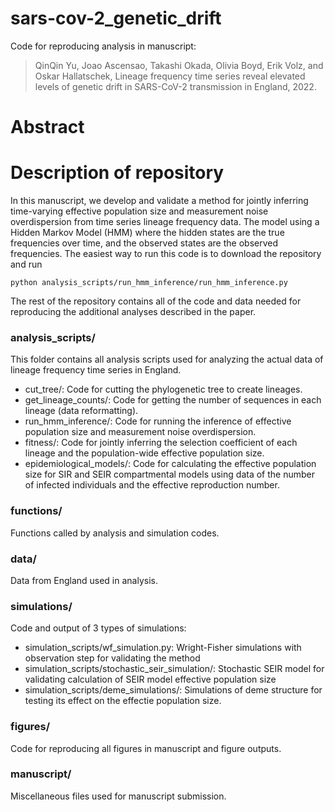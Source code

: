 # sars-cov-2_genetic_drift
 Code for reproducing analysis in manuscript: 
 
 >QinQin Yu, Joao Ascensao, Takashi Okada, Olivia Boyd, Erik Volz, and Oskar Hallatschek, Lineage frequency time series reveal elevated levels of genetic drift in SARS-CoV-2 transmission in England, 2022.
 
# Abstract 

# Description of repository

 In this manuscript, we develop and validate a method for jointly inferring time-varying effective population size and measurement noise overdispersion from time series lineage frequency data. The model using a Hidden Markov Model (HMM) where the hidden states are the true frequencies over time, and the observed states are the observed frequencies. The easiest way to run this code is to download the repository and run
 
 `python analysis_scripts/run_hmm_inference/run_hmm_inference.py`
 
 The rest of the repository contains all of the code and data needed for reproducing the additional analyses described in the paper. 
 
### analysis_scripts/
This folder contains all analysis scripts used for analyzing the actual data of lineage frequency time series in England. 
- cut_tree/: Code for cutting the phylogenetic tree to create lineages.
- get_lineage_counts/: Code for getting the number of sequences in each lineage (data reformatting). 
- run_hmm_inference/: Code for running the inference of effective population size and measurement noise overdispersion. 
- fitness/: Code for jointly inferring the selection coefficient of each lineage and the population-wide effective population size. 
- epidemiological_models/: Code for calculating the effective population size for SIR and SEIR compartmental models using data of the number of infected individuals and the effective reproduction number.

### functions/
Functions called by analysis and simulation codes. 

### data/
Data from England used in analysis. 

### simulations/
Code and output of 3 types of simulations: 
- simulation_scripts/wf_simulation.py: Wright-Fisher simulations with observation step for validating the method
- simulation_scripts/stochastic_seir_simulation/: Stochastic SEIR model for validating calculation of SEIR model effective population size
- simulation_scripts/deme_simulations/: Simulations of deme structure for testing its effect on the effectie population size. 

### figures/
Code for reproducing all figures in manuscript and figure outputs.

### manuscript/
Miscellaneous files used for manuscript submission. 


 
 
